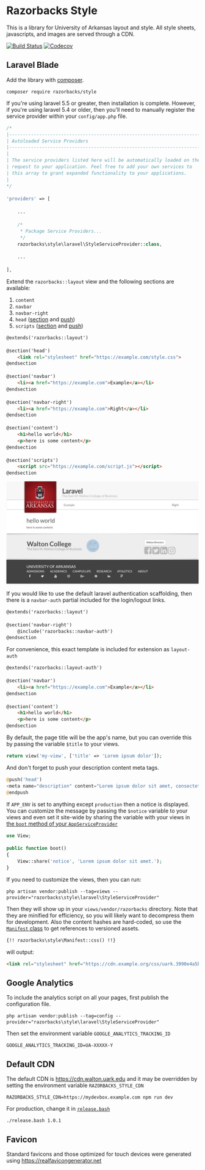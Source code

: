# Razorbacks Style

This is a library for University of Arkansas layout and style.
All style sheets, javascripts, and images are served through a CDN.

[![Build Status][3]][4] [![Codecov][8]][7]

## Laravel Blade

Add the library with [composer][9].

    composer require razorbacks/style

If you're using laravel 5.5 or greater, then installation is complete.
However, if you're using laravel 5.4 or older, then you'll need to manually
register the service provider within your `config/app.php` file.

```php
/*
|--------------------------------------------------------------------------
| Autoloaded Service Providers
|--------------------------------------------------------------------------
|
| The service providers listed here will be automatically loaded on the
| request to your application. Feel free to add your own services to
| this array to grant expanded functionality to your applications.
|
*/

'providers' => [

    ...

    /*
     * Package Service Providers...
     */
    razorbacks\style\laravel\StyleServiceProvider::class,

    ...

],
```

Extend the `razorbacks::layout` view and the following sections are available:

1. `content`
2. `navbar`
3. `navbar-right`
4. `head` ([section][12] and [push][11])
5. `scripts` ([section][12] and [push][11])

```html
@extends('razorbacks::layout')

@section('head')
    <link rel="stylesheet" href="https://example.com/style.css">
@endsection

@section('navbar')
    <li><a href="https://example.com">Example</a></li>
@endsection

@section('navbar-right')
    <li><a href="https://example.com">Right</a></li>
@endsection

@section('content')
    <h1>hello world</h1>
    <p>here is some content</p>
@endsection

@section('scripts')
    <script src="https://example.com/script.js"></script>
@endsection
```

![example layout screenshot][10]

If you would like to use the default laravel authentication scaffolding,
then there is a `navbar-auth` partial included for the login/logout links.

```html
@extends('razorbacks::layout')

@section('navbar-right')
    @include('razorbacks::navbar-auth')
@endsection
```

For convenience, this exact template is included for extension as `layout-auth`

```html
@extends('razorbacks::layout-auth')

@section('navbar')
    <li><a href="https://example.com">Example</a></li>
@endsection

@section('content')
    <h1>hello world</h1>
    <p>here is some content</p>
@endsection
```

By default, the page title will be the app's name, but you can override this by
passing the variable `$title` to your views.

```php
return view('my-view', ['title' => 'Lorem ipsum dolor']);
```

And don't forget to push your description content meta tags.

```php
@push('head')
<meta name="description" content="Lorem ipsum dolor sit amet, consectetur.">
@endpush
```

If `APP_ENV` is set to anything except `production` then a notice is displayed.
You can customize the message by passing the `$notice` variable to your views
and even set it site-wide by sharing the variable with your views in
[the `boot` method of your `AppServiceProvider`][14]

```php
use View;

public function boot()
{
    View::share('notice', 'Lorem ipsum dolor sit amet.');
}
```

If you need to customize the views, then you can run:

    php artisan vendor:publish --tag=views --provider="razorbacks\style\laravel\StyleServiceProvider"

Then they will show up in your `views/vendor/razorbacks` directory.
Note that they are minified for efficiency, so you will likely want to
decompress them for development. Also the content hashes are hard-coded,
so use the [`Manifest` class][1] to get references to versioned assets.

```html
{!! razorbacks\style\Manifest::css() !!}
```

will output:

```html
<link rel="stylesheet" href="https://cdn.example.org/css/uark.3990e4a5bd9002a3753cf135b6096f73.css">
```

## Google Analytics

To include the analytics script on all your pages, first publish the configuration file.

    php artisan vendor:publish --tag=config --provider="razorbacks\style\laravel\StyleServiceProvider"

Then set the environment variable `GOOGLE_ANALYTICS_TRACKING_ID`

    GOOGLE_ANALYTICS_TRACKING_ID=UA-XXXXX-Y

## Default CDN

The default CDN is https://cdn.walton.uark.edu and it may be overridden by
setting the environment variable `RAZORBACKS_STYLE_CDN`

    RAZORBACKS_STYLE_CDN=https://mydevbox.example.com npm run dev

For production, change it in [`release.bash`][13]

    ./release.bash 1.0.1

## Favicon

Standard favicons and those optimized for touch devices were generated using
https://realfavicongenerator.net

[1]:./php/Manifest.php
[3]:https://travis-ci.org/razorbacks/style.svg?branch=master
[4]:https://travis-ci.org/razorbacks/style
[7]:https://codecov.io/gh/razorbacks/style/branch/master
[8]:https://img.shields.io/codecov/c/github/razorbacks/style/master.svg
[9]:https://getcomposer.org/
[10]:./docs/images/example-layout.jpg
[11]:https://laravel.com/docs/5.4/blade#stacks
[12]:https://laravel.com/docs/5.4/blade#template-inheritance
[13]:./release.bash
[14]:https://laravel.com/docs/5.4/views#passing-data-to-views
